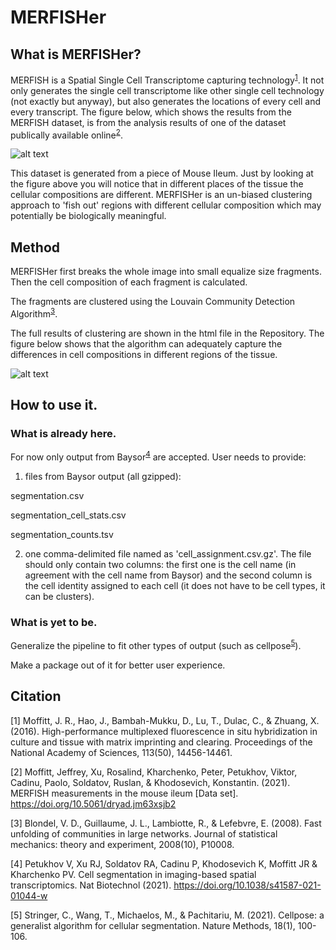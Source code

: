 # MERFISHer

## What is MERFISHer?

MERFISH is a Spatial Single Cell Transcriptome capturing technology<sup>[1](https://www.pnas.org/content/113/50/14456)</sup>. It not only generates the single cell transcriptome like other single cell technology (not exactly but anyway), but also generates the locations of every cell and every transcript. The figure below, which shows the results from the MERFISH dataset, is from the analysis results of one of the dataset publically available online<sup>[2](https://zenodo.org/record/5512749#.Yd2eHdHMKUk)</sup>.

![alt text](https://github.com/Zha0rong/MERFISHer/blob/main/pics/Plot%20Cell%20by%20real%20probes-1.png "MERFish figure 1")

This dataset is generated from a piece of Mouse Ileum. Just by looking at the figure above you will notice that in different places of the tissue the cellular compositions are different. MERFISHer is an un-biased clustering approach to 'fish out' regions with different cellular composition which may potentially be biologically meaningful.

## Method

MERFISHer first breaks the whole image into small equalize size fragments. Then the cell composition of each fragment is calculated.

The fragments are clustered using the Louvain Community Detection Algorithm<sup>[3](https://iopscience.iop.org/article/10.1088/1742-5468/2008/10/P10008/meta)</sup>.

The full results of clustering are shown in the html file in the Repository. The figure below shows that the algorithm can adequately capture the differences in cell compositions in different regions of the tissue.

![alt text](https://github.com/Zha0rong/MERFISHer/blob/main/pics/Visualization%20of%20Clustering%20Results-1.png "MERFish figure 2")

## How to use it.

### What is already here.

For now only output from Baysor<sup>[4](https://github.com/kharchenkolab/Baysor)</sup> are accepted.
User needs to provide:
  1. files from Baysor output (all gzipped):
   
   segmentation.csv
   
   segmentation_cell_stats.csv
   
   segmentation_counts.tsv
   
  2. one comma-delimited file named as 'cell_assignment.csv.gz'. The file should only contain two columns: the first one is the cell name (in agreement with the cell name from Baysor) and the second column is the cell identity assigned to each cell (it does not have to be cell types, it can be clusters).

### What is yet to be.

Generalize the pipeline to fit other types of output (such as cellpose<sup>[5](https://www.nature.com/articles/s41592-020-01018-x)</sup>).

Make a package out of it for better user experience.



## Citation
[1] Moffitt, J. R., Hao, J., Bambah-Mukku, D., Lu, T., Dulac, C., & Zhuang, X. (2016). High-performance multiplexed fluorescence in situ hybridization in culture and tissue with matrix imprinting and clearing. Proceedings of the National Academy of Sciences, 113(50), 14456-14461.

[2] Moffitt, Jeffrey, Xu, Rosalind, Kharchenko, Peter, Petukhov, Viktor, Cadinu, Paolo, Soldatov, Ruslan, & Khodosevich, Konstantin. (2021). MERFISH measurements in the mouse ileum [Data set]. https://doi.org/10.5061/dryad.jm63xsjb2

[3] Blondel, V. D., Guillaume, J. L., Lambiotte, R., & Lefebvre, E. (2008). Fast unfolding of communities in large networks. Journal of statistical mechanics: theory and experiment, 2008(10), P10008.

[4] Petukhov V, Xu RJ, Soldatov RA, Cadinu P, Khodosevich K, Moffitt JR & Kharchenko PV. Cell segmentation in imaging-based spatial transcriptomics. Nat Biotechnol (2021). https://doi.org/10.1038/s41587-021-01044-w

[5] Stringer, C., Wang, T., Michaelos, M., & Pachitariu, M. (2021). Cellpose: a generalist algorithm for cellular segmentation. Nature Methods, 18(1), 100-106.
